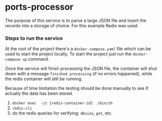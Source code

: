 # ports-processor
The purpose of this service is to parse a large JSON file and insert the records into a storage of choice. For this example Redis was used.

### Steps to run the service
At the root of the project there's a `docker-compose.yaml` file which can be used to start the project locally.
To start the project just run the `docker-compose up` command.

Once the service will finish processing the JSON file, the container will shut down with a message `finished processing` (if no errors happened), while the redis container will still be running.

Because of time limitation the testing should be done manually to see if actually the data has been stored.
1. ``docker exec  -it {redis-container-id}  /bin/sh``
2. ``redis-cli``
3. do the redis queries for verifying: `dbsize`, `get`, etc.